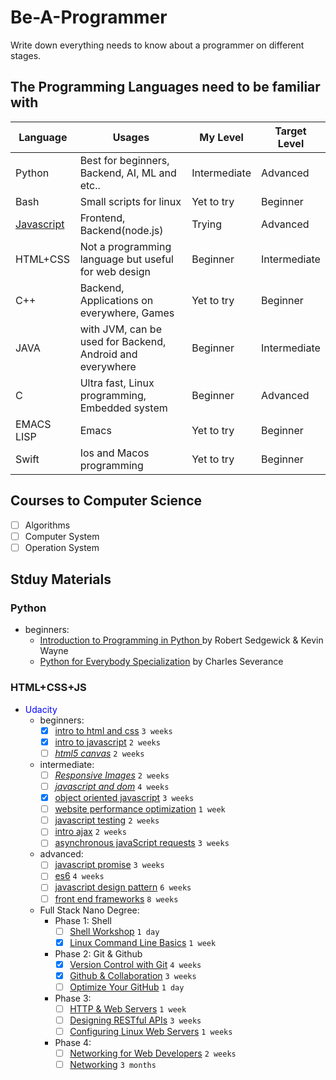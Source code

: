 # Be-A-Programmer
Write down everything needs to know about a programmer on different stages.

## The Programming Languages need to be familiar with
Language | Usages | My Level | Target Level
-- | -- | -- | --
Python | Best for beginners, Backend, AI, ML and etc.. | Intermediate | Advanced
Bash | Small scripts for linux | Yet to try | Beginner
[Javascript](/javascript.md) | Frontend, Backend(node.js) | Trying | Advanced
HTML+CSS | Not a programming language but useful for web design | Beginner | Intermediate
C++ | Backend, Applications on everywhere, Games | Yet to try | Beginner
JAVA | with JVM, can be used for Backend, Android and everywhere | Beginner | Intermediate
C | Ultra fast, Linux programming, Embedded system | Beginner | Advanced
EMACS LISP | Emacs | Yet to try | Beginner
Swift | Ios and Macos programming | Yet to try | Beginner

## Courses to Computer Science
- [ ] Algorithms
- [ ] Computer System
- [ ] Operation System

## Stduy Materials
### Python
- beginners:
  - [Introduction to Programming in Python ](https://introcs.cs.princeton.edu/python/home/) by Robert Sedgewick & Kevin Wayne
  - [Python for Everybody Specialization](https://www.coursera.org/specializations/python) by Charles Severance
### HTML+CSS+JS
- <span style="color: blue">Udacity</span>
  - beginners:
    - [x] [intro to html and css](https://www.udacity.com/course/intro-to-html-and-css--ud001) `3 weeks`
    - [x] [intro to javascript](https://www.udacity.com/course/intro-to-javascript--ud803) `2 weeks`
    - [ ] [*html5 canvas*](https://www.udacity.com/course/html5-canvas--ud292) `2 weeks`
  - intermediate:
    - [ ] [*Responsive Images*](https://www.udacity.com/course/responsive-images--ud882) `2 weeks`
    - [ ] [*javascript and dom*](https://www.udacity.com/course/javascript-and-the-dom--ud117) `4 weeks`
    - [x] [object oriented javascript](https://www.udacity.com/course/object-oriented-javascript--ud711) `3 weeks`
    - [ ] [website performance optimization](https://www.udacity.com/course/website-performance-optimization--ud884) `1 week`
    - [ ] [javascript testing](https://www.udacity.com/course/javascript-testing--ud549) `2 weeks`
    - [ ] [intro ajax](https://www.udacity.com/course/intro-to-ajax--ud110) `2 weeks`
    - [ ] [asynchronous javaScript requests](https://www.udacity.com/course/asynchronous-javascript-requests--ud109) `3 weeks`
  - advanced:
    - [ ] [javascript promise](https://www.udacity.com/course/javascript-promises--ud898) `3 weeks`
    - [ ] [es6](https://www.udacity.com/course/es6-javascript-improved--ud356) `4 weeks`
    - [ ] [javascript design pattern](https://www.udacity.com/course/javascript-design-patterns--ud989) `6 weeks`
    - [ ] [front end frameworks](https://www.udacity.com/course/front-end-frameworks--ud894) `8 weeks`
  - Full Stack Nano Degree:
    - Phase 1: Shell
      - [ ] [Shell Workshop](https://www.udacity.com/course/shell-workshop--ud206) `1 day`
      - [x] [Linux Command Line Basics](https://www.udacity.com/course/linux-command-line-basics--ud595) `1 week`
    - Phase 2: Git & Github
      - [x] [Version Control with Git](https://www.udacity.com/course/version-control-with-git--ud123) `4 weeks`
      - [x] [Github & Collaboration](https://www.udacity.com/course/github-collaboration--ud456) `3 weeks`
      - [ ] [Optimize Your GitHub](https://www.udacity.com/course/optimize-your-github--ud247) `1 day`
    - Phase 3:
      - [ ] [HTTP & Web Servers](https://www.udacity.com/course/http-web-servers--ud303) `1 week`
      - [ ] [Designing RESTful APIs](https://www.udacity.com/course/designing-restful-apis--ud388) `3 weeks`
      - [ ] [Configuring Linux Web Servers](https://www.udacity.com/course/configuring-linux-web-servers--ud299) `1 weeks`
    - Phase 4:
      - [ ] [Networking for Web Developers](https://www.udacity.com/course/networking-for-web-developers--ud256) `2 weeks`
      - [ ] [Networking](https://www.udacity.com/course/computer-networking--ud436) `3 months`
